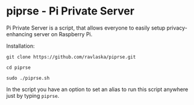 # piprse - Pi Private Server
Pi Private Server is a script, that allows everyone to easily setup privacy-enhancing server on Raspberry Pi.

Installation:

`git clone https://github.com/ravlaska/piprse.git`

`cd piprse`

`sudo ./piprse.sh`

In the script you have an option to set an alias to run this script anywhere just by typing `piprse`.
